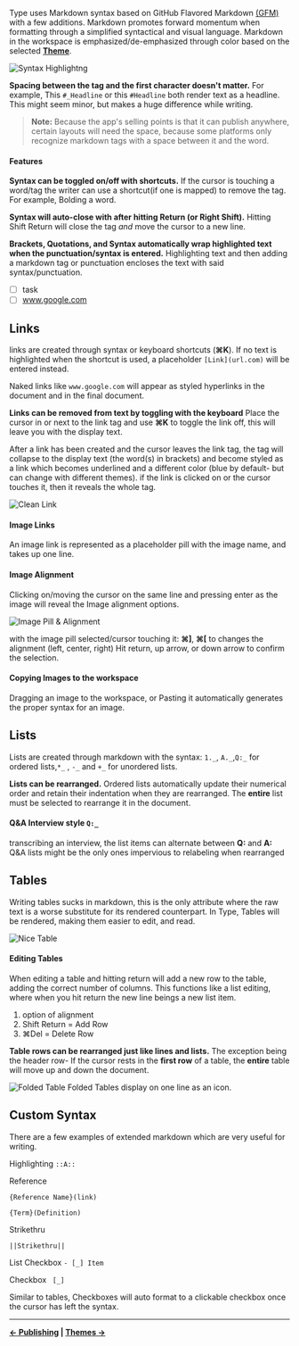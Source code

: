 Type uses Markdown syntax based on GitHub Flavored Markdown [(GFM)](https://guides.github.com/features/mastering-markdown/) with a few additions. Markdown promotes forward momentum when formatting through a simplified syntactical and visual language. Markdown in the workspace is emphasized/de-emphasized through color based on the selected [**Theme**](https://github.com/JEFLBROWN/Type/wiki/Themes).

![Syntax Highlightng](https://github.com/JEFLBROWN/Type/blob/master/Img/syntax_highlighting.png)


**Spacing between the tag and the first character doesn't matter.** For example, This `#_Headline` or this `#Headline` both render text as a headline. This might seem minor, but makes a huge difference while writing.

>**Note:** Because the app's selling points is that it can publish anywhere, certain layouts will need the space, because some platforms only recognize markdown tags with a space between it and the word.

#### Features

**Syntax can be toggled on/off with shortcuts.** If the cursor is touching a word/tag the writer can use a shortcut(if one is mapped) to remove the tag. For example, Bolding a word.

**Syntax will auto-close with after hitting Return (or Right Shift).** Hitting Shift Return will close the tag _and_ move the cursor to a new line.

**Brackets, Quotations, and Syntax automatically wrap highlighted text when the punctuation/syntax is entered.** Highlighting text and then adding a markdown tag or punctuation encloses the text with said syntax/punctuation.

- [ ] task
- [ ] www.google.com

## Links
links are created through syntax or keyboard shortcuts (**⌘K**). If no text is highlighted when the shortcut is used, a placeholder `[Link](url.com)` will be entered instead.

Naked links like `www.google.com` will appear as styled hyperlinks in the document and in the final document.

**Links can be removed from text by toggling with the keyboard**
Place the cursor in or next to the link tag and use **⌘K** to toggle the link off, this will leave you with the display text.

After a link has been created and the cursor leaves the link tag, the tag will collapse to the display text (the word(s) in brackets) and become styled as a link which becomes underlined and a different color (blue by default- but can change with different themes). if the link is clicked on or the cursor touches it, then it reveals the whole tag.

![Clean Link](https://via.placeholder.com/1000x280)

#### Image Links
An image link is represented as a placeholder pill with the image name, and takes up one line.

#### Image Alignment
Clicking on/moving the cursor on the same line and pressing enter as the image will reveal the Image alignment options.

![Image Pill & Alignment](https://via.placeholder.com/1000x280)

with the image pill selected/cursor touching it:
**⌘]**, **⌘[** to changes the alignment (left, center, right)
Hit return, up arrow, or down arrow to confirm the selection.

#### Copying Images to the workspace
Dragging an image to the workspace, or Pasting it automatically generates the proper syntax for an image.

## Lists
Lists are created through markdown with the syntax: `1._`, `A._`,`Q:_` for ordered lists,`*_` , `-_` and `+_` for unordered lists.

**Lists can be rearranged.** Ordered lists automatically update their numerical order and retain their indentation when they are rearranged. The **entire** list must be selected to rearrange it in the document.

#### Q&A Interview style `Q:_`
transcribing an interview, the list items can alternate between **Q:** and **A:** Q&A lists might be the only ones impervious to relabeling when rearranged

## Tables
Writing tables sucks in markdown, this is the only attribute where the raw text is a worse substitute for its rendered counterpart. In Type, Tables will be rendered, making them easier to edit, and read.

![Nice Table](https://via.placeholder.com/1000x480)

#### Editing Tables
When editing a table and hitting return will add a new row to the table, adding the correct number of columns. This functions like a list editing, where when you hit return the new line beings a new list item.

1. option of alignment
2. Shift Return = Add Row
3. ⌘Del = Delete Row

**Table rows can be rearranged just like lines and lists.** The exception being the header row- If the cursor rests in the **first row** of a table, the **entire** table will move up and down the document.

![Folded Table](https://via.placeholder.com/1000x280)
Folded Tables display on one line as an icon.

## Custom Syntax
There are a few examples of extended markdown which are very useful for writing.

Highlighting
`::A::`

Reference

`{Reference Name}(link)`

`{Term}(Definition)`

Strikethru

`||Strikethru||`

List Checkbox
`- [_] Item`

Checkbox ` [_]`

Similar to tables, Checkboxes will auto format to a clickable checkbox once the cursor has left the syntax.

----
**[← Publishing](https://github.com/JEFLBROWN/Type/wiki/Publishing) | [Themes →](https://github.com/JEFLBROWN/Type/wiki/Themes)**

